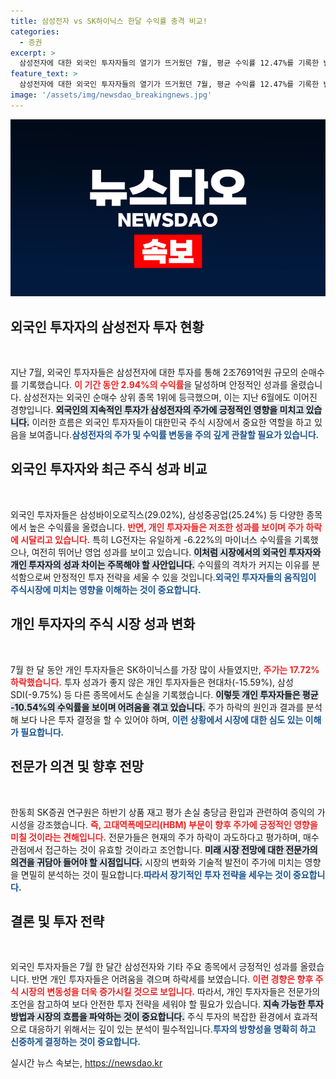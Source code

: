 ```yaml
---
title: 삼성전자 vs SK하이닉스 한달 수익률 충격 비교!
categories:
  - 증권
excerpt: >
  삼성전자에 대한 외국인 투자자들의 열기가 뜨거웠던 7월, 평균 수익률 12.47%를 기록한 반면, 개인 투자자들은 SK하이닉스 등에서 큰 손실을 입었다. 외인들의 순매수 상위 종목에서는 LG전자만이 마이너스 수익률을 기록하며 주목을 받고 있다.
feature_text: >
  삼성전자에 대한 외국인 투자자들의 열기가 뜨거웠던 7월, 평균 수익률 12.47%를 기록한 반면, 개인 투자자들은 SK하이닉스 등에서 큰 손실을 입었다. 외인들의 순매수 상위 종목에서는 LG전자만이 마이너스 수익률을 기록하며 주목을 받고 있다.
image: '/assets/img/newsdao_breakingnews.jpg'
---
```


<p><img src="/assets/img/newsdao_breakingnews.jpg" alt="implanttips 속보" /></p>

<h2 data-ke-size="size26">외국인 투자자의 삼성전자 투자 현황</h2>

<p data-ke-size="size16">&nbsp;</p>

<p>지난 7월, 외국인 투자자들은 삼성전자에 대한 투자를 통해 2조7691억원 규모의 순매수를 기록했습니다. <b><span style="color: #ee2323;">이 기간 동안 2.94%의 수익률</span></b>을 달성하며 안정적인 성과를 올렸습니다. 삼성전자는 외국인 순매수 상위 종목 1위에 등극했으며, 이는 지난 6월에도 이어진 경향입니다. <b><span style="background-color: #21538527;">외국인의 지속적인 투자가 삼성전자의 주가에 긍정적인 영향을 미치고 있습니다.</span></b> 이러한 흐름은 외국인 투자자들이 대한민국 주식 시장에서 중요한 역할을 하고 있음을 보여줍니다.<b><span style="color: #1a5490;">삼성전자의 주가 및 수익률 변동을 주의 깊게 관찰할 필요가 있습니다.</span></b></p>

<h2 data-ke-size="size26">외국인 투자자와 최근 주식 성과 비교</h2>

<p data-ke-size="size16">&nbsp;</p>

<p>외국인 투자자들은 삼성바이오로직스(29.02%), 삼성중공업(25.24%) 등 다양한 종목에서 높은 수익률을 올렸습니다. <b><span style="color: #ee2323;">반면, 개인 투자자들은 저조한 성과를 보이며 주가 하락에 시달리고 있습니다.</span></b> 특히 LG전자는 유일하게 -6.22%의 마이너스 수익률을 기록했으나, 여전히 뛰어난 영업 성과를 보이고 있습니다. <b><span style="background-color: #21538527;">이처럼 시장에서의 외국인 투자자와 개인 투자자의 성과 차이는 주목해야 할 사안입니다.</span></b> 수익률의 격차가 커지는 이유를 분석함으로써 안정적인 투자 전략을 세울 수 있을 것입니다.<b><span style="color: #1a5490;">외국인 투자자들의 움직임이 주식시장에 미치는 영향을 이해하는 것이 중요합니다.</span></b></p>

<h2 data-ke-size="size26">개인 투자자의 주식 시장 성과 변화</h2>

<p data-ke-size="size16">&nbsp;</p>

<p>7월 한 달 동안 개인 투자자들은 SK하이닉스를 가장 많이 사들였지만, <b><span style="color: #ee2323;">주가는 17.72% 하락했습니다.</span></b> 투자 성과가 좋지 않은 개인 투자자들은 현대차(-15.59%), 삼성SDI(-9.75%) 등 다른 종목에서도 손실을 기록했습니다. <b><span style="background-color: #21538527;">이렇듯 개인 투자자들은 평균 -10.54%의 수익률을 보이며 어려움을 겪고 있습니다.</span></b> 주가 하락의 원인과 결과를 분석해 보다 나은 투자 결정을 할 수 있어야 하며, <b><span style="color: #1a5490;">이런 상황에서 시장에 대한 심도 있는 이해가 필요합니다.</span></b></p>

<h2 data-ke-size="size26">전문가 의견 및 향후 전망</h2>

<p data-ke-size="size16">&nbsp;</p>

<p>한동희 SK증권 연구원은 하반기 상품 재고 평가 손실 충당금 환입과 관련하여 증익의 가시성을 강조했습니다. <b><span style="color: #ee2323;">즉, 고대역폭메모리(HBM) 부문이 향후 주가에 긍정적인 영향을 미칠 것이라는 견해입니다.</span></b> 전문가들은 현재의 주가 하락이 과도하다고 평가하며, 매수 관점에서 접근하는 것이 유효할 것이라고 조언합니다. <b><span style="background-color: #21538527;">미래 시장 전망에 대한 전문가의 의견을 귀담아 들어야 할 시점입니다.</span></b> 시장의 변화와 기술적 발전이 주가에 미치는 영향을 면밀히 분석하는 것이 필요합니다.<b><span style="color: #1a5490;">따라서 장기적인 투자 전략을 세우는 것이 중요합니다.</span></b></p>

<h2 data-ke-size="size26">결론 및 투자 전략</h2>

<p data-ke-size="size16">&nbsp;</p>

<p>외국인 투자자들은 7월 한 달간 삼성전자와 기타 주요 종목에서 긍정적인 성과를 올렸습니다. 반면 개인 투자자들은 어려움을 겪으며 하락세를 보였습니다. <b><span style="color: #ee2323;">이런 경향은 향후 주식 시장의 변동성을 더욱 증가시킬 것으로 보입니다.</span></b> 따라서, 개인 투자자들은 전문가의 조언을 참고하여 보다 안전한 투자 전략을 세워야 할 필요가 있습니다. <b><span style="background-color: #21538527;">지속 가능한 투자 방법과 시장의 흐름을 파악하는 것이 중요합니다.</span></b> 주식 투자의 복잡한 환경에서 효과적으로 대응하기 위해서는 깊이 있는 분석이 필수적입니다.<b><span style="color: #1a5490;">투자의 방향성을 명확히 하고 신중하게 결정하는 것이 중요합니다.</span></b></p>
실시간 뉴스 속보는, <a href="https://newsdao.kr" rel="dofollow">https://newsdao.kr</a>


